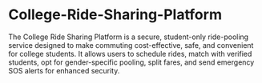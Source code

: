 # College-Ride-Sharing-Platform
The College Ride Sharing Platform is a secure, student-only ride-pooling service designed to make commuting cost-effective, safe, and convenient for college students. It allows users to schedule rides, match with verified students, opt for gender-specific pooling, split fares, and send emergency SOS alerts for enhanced security.
